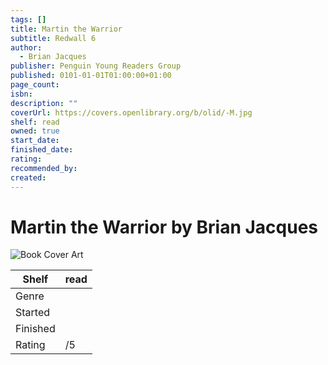 ```yaml
---
tags: []
title: Martin the Warrior
subtitle: Redwall 6
author:
  - Brian Jacques
publisher: Penguin Young Readers Group
published: 0101-01-01T01:00:00+01:00
page_count: 
isbn: 
description: ""
coverUrl: https://covers.openlibrary.org/b/olid/-M.jpg
shelf: read
owned: true
start_date: 
finished_date: 
rating: 
recommended_by: 
created: 
---
```


# Martin the Warrior by Brian Jacques

![Book Cover Art](https://covers.openlibrary.org/b/olid/-M.jpg)

| Shelf | read |
| --- | --- |
| Genre |  |
| Started |  |
| Finished |  |
| Rating | /5 |


